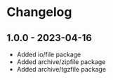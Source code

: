 # Changelog

## 1.0.0 - 2023-04-16
- Added io/file package
- Added archive/zipfile package
- Added archive/tgzfile package